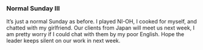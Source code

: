 ### Normal Sunday III
It’s just a normal Sunday as before. I played NI-OH, I cooked for myself, and chatted with my girlfriend. Our clients from Japan will meet us next week, I am pretty worry if I could chat with them by my poor English. Hope the leader keeps silent on our work in next week.
